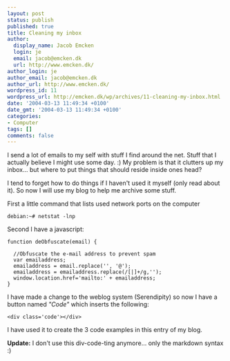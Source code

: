 ```yaml
---
layout: post
status: publish
published: true
title: Cleaning my inbox
author:
  display_name: Jacob Emcken
  login: je
  email: jacob@emcken.dk
  url: http://www.emcken.dk/
author_login: je
author_email: jacob@emcken.dk
author_url: http://www.emcken.dk/
wordpress_id: 11
wordpress_url: http://emcken.dk/wp/archives/11-cleaning-my-inbox.html
date: '2004-03-13 11:49:34 +0100'
date_gmt: '2004-03-13 11:49:34 +0100'
categories:
- Computer
tags: []
comments: false
---
```

I send a lot of emails to my self with stuff I find around the net. Stuff that I actually believe I might use some day. :) My problem is that it clutters up my inbox... but where to put things that should reside inside ones head?

I tend to forget how to do things if I haven't used it myself (only read about it). So now I will use my blog to help me archive some stuff.

First a little command that lists used network ports on the computer

    debian:~# netstat -lnp

Second I have a javascript:

    function deObfuscate(email) {

      //Obfuscate the e-mail address to prevent spam
      var emailaddress;
      emailaddress = email.replace('', '@');
      emailaddress = emailaddress.replace(/[|]+/g,'');
      window.location.href='mailto:' + emailaddress;
    }

I have made a change to the weblog system (Serendipity) so now I have a button named <i>"Code"</i> which inserts the following:

    <div class='code'></div>

I have used it to create the 3 code examples in this entry of my blog.

**Update:** I don't use this div-code-ting anymore... only the markdown syntax :)


